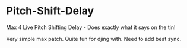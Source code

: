 # Pitch-Shift-Delay

Max 4 Live Pitch Shifting Delay - Does exactly what it says on the tin!

Very simple max patch. Quite fun for djing with. Need to add beat sync.
